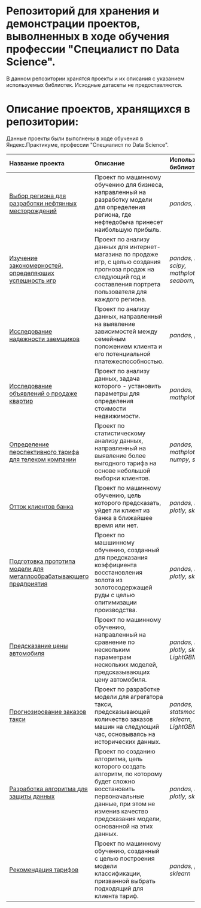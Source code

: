# Репозиторий для хранения и демонстрации проектов, выволненных в ходе обучения профессии "Специалист по Data Science".

В данном репозитории хранятся проекты и их описания с указанием используемых библиотек. Исходные датасеты не предоставляются.

# Описание проектов, хранящихся в репозитории: 

Данные проекты были выполнены в ходе обучения в Яндекс.Практикуме, профессии "Специалист по Data Science".

| Название проекта | Описание | Используемые библиотеки | 
| :---------------------- | :---------------------- | :---------------------- |
| [Выбор региона для разработки нефтянных месторождений](selection_of_oil_fields) |Проект по машинному обучению для бизнеса, направленный на разработку модели для определения региона, где нефтедобыча принесет наибольшую прибыль.|*pandas, sklearn*|
| [Изучение закономерностей, определяющих успешность игр](online_games_store) |Проект по анализу данных для интернет-магазина по продаже игр, с целью создания прогноза продаж на следующий год и составления портрета пользователя для каждого региона.|*pandas, numpy, scipy, mathplotlib, seaborn, plotly*|
| [Исследование надежности заемщиков](borrowers_reliability) |Проект по анализу данных, направленный на выявление зависимостей между семейным положением клиента и его потенциальной платежеспособностью.|*pandas, plotly*|
| [Исследование объявлений о продаже квартир](apartment_sale_announcement) |Проект по анализу данных, задача которого - установить параметры для определения стоимости недвижимости.|*pandas, mathplotlib*|
| [Определение перспективного тарифа для телеком компании](determination_of_the_prospective_tariff) |Проект по статистическому анализу данных, направленный на выявление более выгодного тарифа на основе небольшой выборки клиентов.|*pandas, mathplotlib, numpy, scipy*|
| [Отток клиентов банка](customer_churn) |Проект по машинному обучению, цель которого предсказать, уйдет ли клиент из банка в ближайшее время или нет.|*pandas, numpy, plotly, sklearn*|
| [Подготовка прототипа модели для металлообрабатывающего предприятия](gold_mining) |Проект по машшинному обучению, созданный для предсказания коэффициента восстановления золота из золотосодержащей руды с целью опитимизации производства.|*pandas, numpy, plotly, sklearn*|
| [Предсказание цены автомобиля](car_price_prediction) |Проект по машинному обучению, направленный на сравнение по нескольким параметрам нескольких моделей, предсказывающих цену автомобиля.|*pandas, numpy, plotly, sklearn, LightGBM*|
| [Прогнозирование заказов такси](taxi_orders) |Проект по разработке модели для агрегатора такси, предсказывающей количество заказов машин на следующий час, основываясь на исторических данных.|*pandas, statsmodels, sklearn, LightGBM*|
| [Разработка алгоритма для защиты данных](data_protection_algorithm) |Проект по созданию алгоритма, цель которого создать алгоритм, по которому будет сложно восстановить первоначальные данные, при этом не изменив качество предсказания модели, основанной на этих данных.|*pandas, numpy, plotly, sklearn*|
| [Рекомендация тарифов](recommendation_of_tariffs) |Проект по машинному обучению, созданный с целью построения модели классификации, призванной выбрать подходящий для клиента тариф.|*pandas, plotly, sklearn*|
